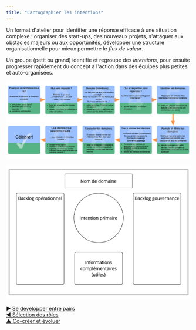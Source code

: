 ```yaml
---
title: "Cartographier les intentions"
---
```



Un format d'atelier pour identifier une réponse efficace à une situation complexe : organiser des start-ups, des nouveaux projets, s'attaquer aux obstacles majeurs ou aux opportunités, développer une structure organisationnelle pour mieux permettre le <dfn data-info="Flux de valeur: Les livrables voyageant traversant une organisation vers les clients ou d&apos;autres intervenants.">flux de valeur</dfn>.

Un groupe (petit ou grand) identifie et regroupe des <dfn data-info="Intention: La motivation d&apos;un groupe ou d&apos;une personne pour répondre à une situation particulière.">intentions</dfn>, pour ensuite progresser rapidement du concept à l'action dans des équipes plus petites et auto-organisées.

![Cartographier les intentions : processus](img/facilitation-guides/driver-mapping-fg-print.png)

![Cartographier les intentions: un modèle pour les domaines](img/templates/domain-template.png)

[&#9654; Se développer entre pairs](peer-development.html)<br/>[&#9664; Sélection des rôles](role-selection.html)<br/>[&#9650; Co-créer et évoluer](co-creation-and-evolution.html)

